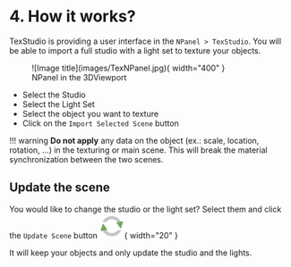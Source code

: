 # 4. How it works?

TexStudio is providing a user interface in the `NPanel > TexStudio`. You will be able to import a full studio with a light set to texture your objects.


<figure markdown>
  ![Image title](images/TexNPanel.jpg){ width="400" } 
  <figcaption>NPanel in the 3DViewport</figcaption>
</figure>

- Select the Studio
- Select the Light Set
- Select the object you want to texture
- Click on the `Import Selected Scene` button

!!! warning
    **Do not apply** any data on the object (ex.: scale, location, rotation, ...) in the texturing or main scene. This will break the material synchronization
    between the two scenes.

## Update the scene

You would like to change the studio or the light set? Select them and click the `Update Scene` button ![Image title](images/refresh.png){ width="20" }

It will keep your objects and only update the studio and the lights.